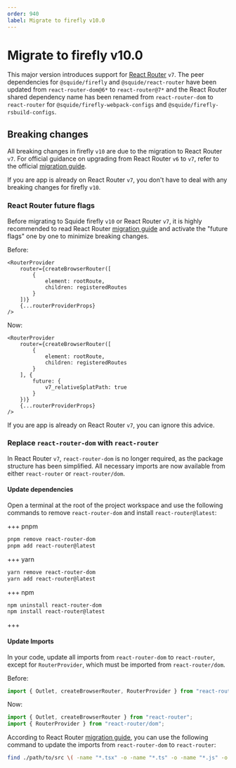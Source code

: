 ```yaml
---
order: 940
label: Migrate to firefly v10.0
---
```


# Migrate to firefly v10.0

This major version introduces support for [React Router](https://reactrouter.com) `v7`. The peer dependencies for `@squide/firefly` and `@squide/react-router` have been updated from `react-router-dom@6*` to `react-router@7*` and the React Router shared dependency name has been renamed from `react-router-dom` to `react-router` for `@squide/firefly-webpack-configs` and `@squide/firefly-rsbuild-configs`.

## Breaking changes

All breaking changes in firefly `v10` are due to the migration to React Router `v7`. For official guidance on upgrading from React Router `v6` to `v7`, refer to the official [migration guide](https://reactrouter.com/upgrading/v6).

If you are app is already on React Router `v7`, you don't have to deal with any breaking changes for firefly `v10`.

### React Router future flags

Before migrating to Squide firefly `v10` or React Router `v7`, it is highly recommended to read React Router [migration guide](https://reactrouter.com/upgrading/v6) and activate the "future flags" one by one to minimize breaking changes.

Before:

```tsx
<RouterProvider
    router={createBrowserRouter([
        {
            element: rootRoute,
            children: registeredRoutes
        }
    ])}
    {...routerProviderProps}
/>
```

Now:

```tsx
<RouterProvider
    router={createBrowserRouter([
        {
            element: rootRoute,
            children: registeredRoutes
        }
    ], {
        future: {
            v7_relativeSplatPath: true
        }
    })}
    {...routerProviderProps}
/>
```

If you are app is already on React Router `v7`, you can ignore this advice.

### Replace `react-router-dom` with `react-router`

In React Router `v7`, `react-router-dom` is no longer required, as the package structure has been simplified. All necessary imports are now available from either `react-router` or `react-router/dom`.

#### Update dependencies

Open a terminal at the root of the project workspace and use the following commands to remove `react-router-dom` and install `react-router@latest`:

+++ pnpm
```bash
pnpm remove react-router-dom
pnpm add react-router@latest
```
+++ yarn
```bash
yarn remove react-router-dom
yarn add react-router@latest
```
+++ npm
```bash
npm uninstall react-router-dom
npm install react-router@latest
```
+++

#### Update Imports

In your code, update all imports from `react-router-dom` to `react-router`, except for `RouterProvider`, which must be imported from `react-router/dom`.

Before:

```ts
import { Outlet, createBrowserRouter, RouterProvider } from "react-router-dom";
```

Now:

```ts
import { Outlet, createBrowserRouter } from "react-router";
import { RouterProvider } from "react-router/dom";
```

According to React Router [migration guide](https://reactrouter.com/upgrading/v6#upgrade-to-v7), you can use the following command to update the imports from `react-router-dom` to `react-router`:

```bash
find ./path/to/src \( -name "*.tsx" -o -name "*.ts" -o -name "*.js" -o -name "*.jsx" \) -type f -exec sed -i '' 's|from "react-router-dom"|from "react-router"|g' {} +
```
